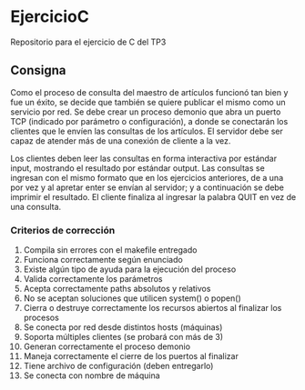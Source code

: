 # EjercicioC
Repositorio para el ejercicio de C del TP3
## Consigna
Como el proceso de consulta del maestro de artículos funcionó tan bien y fue un éxito, se decide que también se quiere publicar el mismo como un servicio por red. Se debe crear un proceso demonio que abra un puerto TCP (indicado por parámetro o configuración), a donde se conectarán los clientes que le envíen las consultas de los artículos. El servidor debe ser capaz de atender más de una conexión de cliente a la vez. 

Los clientes deben leer las consultas en forma interactiva por estándar input, mostrando el resultado por estándar output. Las consultas se ingresan con el mismo formato que en los ejercicios anteriores, de a una por vez y al apretar enter se envían al servidor; y a continuación se debe imprimir el resultado. El cliente finaliza al ingresar la palabra QUIT en vez de una consulta.
### Criterios de corrección 
  1. Compila sin errores con el makefile entregado
  2. Funciona correctamente según enunciado
  3. Existe algún tipo de ayuda para la ejecución del proceso
  4. Valida correctamente los parámetros
  5. Acepta correctamente paths absolutos y relativos
  6. No se aceptan soluciones que utilicen system() o popen()
  7. Cierra o destruye correctamente los recursos abiertos al finalizar los procesos
  8. Se conecta por red desde distintos hosts (máquinas)
  9. Soporta múltiples clientes (se probará con más de 3)
  10. Generan correctamente el proceso demonio
  11. Maneja correctamente el cierre de los puertos al finalizar
  12. Tiene archivo de configuración (deben entregarlo)
  13. Se conecta con nombre de máquina
